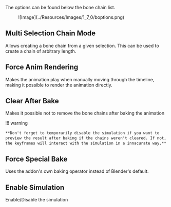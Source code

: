 The options can be found below the bone chain list.

<figure markdown>
  ![Image](../Resources/Images/1_7_0/boptions.png)
</figure>

## Multi Selection Chain Mode

Allows creating a bone chain from a given selection. This can be used to create a chain of arbitrary length.

## Force Anim Rendering

Makes the animation play when manually moving through the timeline, making it possible to render the animation directly.

## Clear After Bake

Makes it possible not to remove the bone chains after baking the animation

!!! warning

    **Don't forget to temporarily disable the simulation if you want to preview the result after baking if the chains weren't cleared. If not, the keyframes will interact with the simulation in a innacurate way.**

## Force Special Bake

Uses the addon's own baking operator instead of Blender's default. 

## Enable Simulation

Enable/Disable the simulation
